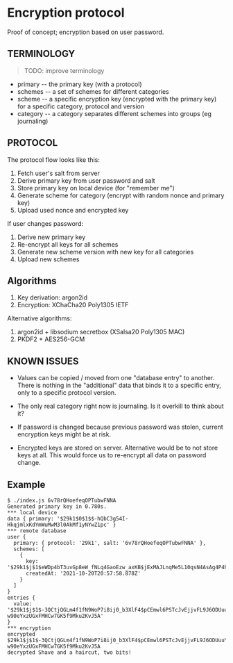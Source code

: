 # Encryption protocol

Proof of concept; encryption based on user password.

## TERMINOLOGY

> TODO: improve terminology

 * primary   -- the primary key (with a protocol)
 * schemes   -- a set of schemes for different categories
 * scheme    -- a specific encryption key (encrypted with the primary key)
                for a specific category, protocol and version
 * category  -- a category separates different schemes into groups (eg journaling)

## PROTOCOL

The protocol flow looks like this:

1. Fetch user's salt from server
2. Derive primary key from user password and salt
3. Store primary key on local device (for "remember me")
4. Generate scheme for category (encrypt with random nonce and primary key)
5. Upload used nonce and encrypted key

If user changes password:

1. Derive new primary key
2. Re-encrypt all keys for all schemes
3. Generate new scheme version with new key for all categories
4. Upload new schemes

## Algorithms

1. Key derivation: argon2id
2. Encryption: XChaCha20 Poly1305 IETF

Alternative algorithms:
1. argon2id + libsodium secretbox (XSalsa20 Poly1305 MAC)
2. PKDF2 + AES256-GCM

## KNOWN ISSUES

* Values can be copied / moved from one "database entry" to another.
   There is nothing in the "additional" data that binds it to a
   specific entry, only to a specific protocol version.

* The only real category right now is journaling. Is it overkill to think about
  it?

* If password is changed because previous password was stolen, current
  encryption keys might be at risk.

* Encrypted keys are stored on server. Alternative would be to not store keys
  at all. This would force us to re-encrypt all data on password change.

## Example

```
$ ./index.js 6v78rQHoefeqOPTubwFNNA
Generated primary key in 0.780s.
*** local device
data { primary: '$29k1$0$1$$-hQbC3g54I-HkqjmlxKdYmWuMwM3l0AkMf1yNYwZ1pc' }
*** remote database
user {
  primary: { protocol: '29k1', salt: '6v78rQHoefeqOPTubwFNNA' },
  schemes: [
    {
      key: '$29k1$j$1$eWDp4bT3uvGp8eW_fNLq4GaoEzw_axKB$jExMAJLnqMe5L10qsN4AsAg4P4hQQsH1Z2e7ZVwApxef76ra57GWGHDbEynMn4TF',
      createdAt: '2021-10-20T20:57:58.878Z'
    }
  ]
}
entries {
  value: '$29k1$j$1$-3QCtjQGLm4f1fN9WoP7i8ij0_b3XlF4$pCEmwl6PSTcJvEjjvFL9J6ODUuuYkgw-w90eYxzUGxFMHCw7GK5f9Mku2KvJ5A'
}
*** encryption
encrypted $29k1$j$1$-3QCtjQGLm4f1fN9WoP7i8ij0_b3XlF4$pCEmwl6PSTcJvEjjvFL9J6ODUuuYkgw-w90eYxzUGxFMHCw7GK5f9Mku2KvJ5A
decrypted Shave and a haircut, two bits!
```
